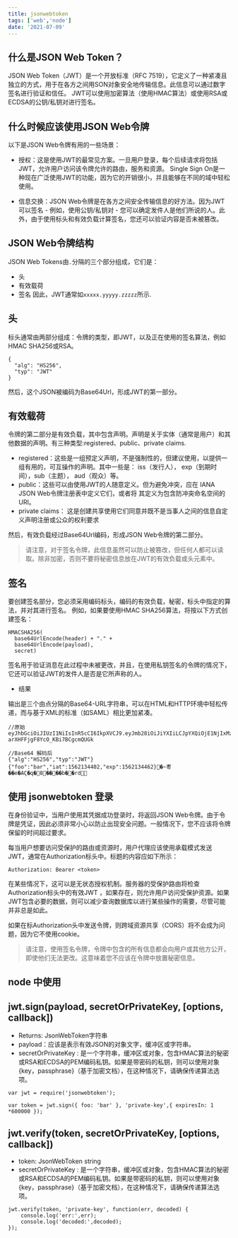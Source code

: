 ```yaml
---
title: jsonwebtoken
tags: ['web','node']
date: '2021-07-09'
---
```


## 什么是JSON Web Token？

JSON Web Token（JWT）是一个开放标准（RFC 7519），它定义了一种紧凑且独立的方式，用于在各方之间用SON对象安全地传输信息。此信息可以通过数字签名进行验证和信任。 JWT可以使用加密算法（使用HMAC算法）或使用RSA或ECDSA的公钥/私钥对进行签名。

## 什么时候应该使用JSON Web令牌

以下是JSON Web令牌有用的一些场景：

+ 授权：这是使用JWT的最常见方案。一旦用户登录，每个后续请求将包括JWT，允许用户访问该令牌允许的路由，服务和资源。 Single Sign On是一种现在广泛使用JWT的功能，因为它的开销很小，并且能够在不同的域中轻松使用。

+ 信息交换：JSON Web令牌是在各方之间安全传输信息的好方法。因为JWT可以签名 - 例如，使用公钥/私钥对 - 您可以确定发件人是他们所说的人。此外，由于使用标头和有效负载计算签名，您还可以验证内容是否未被篡改。

## JSON Web令牌结构

JSON Web Tokens由`.`分隔的三个部分组成，它们是：

+ 头
+ 有效载荷
+ 签名
因此，JWT通常如`xxxxx.yyyyy.zzzzz`所示.

## 头

标头通常由两部分组成：令牌的类型，即JWT，以及正在使用的签名算法，例如HMAC SHA256或RSA。

```
{
  "alg": "HS256",
  "typ": "JWT"
}
```

然后，这个JSON被编码为Base64Url，形成JWT的第一部分。

## 有效载荷

令牌的第二部分是有效负载，其中包含声明。声明是关于实体（通常是用户）和其他数据的声明。有三种类型:registered、public、private claims.

+ registered：这些是一组预定义声明，不是强制性的，但建议使用，以提供一组有用的，可互操作的声明。其中一些是： iss（发行人）， exp（到期时间），sub（主题）， aud（观众）等。
+ public：这些可以由使用JWT的人随意定义。但为避免冲突，应在 IANA JSON Web令牌注册表中定义它们，或者将
其定义为包含防冲突命名空间的URI。
+ private claims： 这是创建共享使用它们同意并既不是当事人之间的信息自定义声明注册或公众的权利要求

然后，有效负载经过Base64Url编码，形成JSON Web令牌的第二部分。

> 请注意，对于签名令牌，此信息虽然可以防止被篡改，但任何人都可以读取。除非加密，否则不要将秘密信息放在JWT的有效负载或头元素中。

## 签名

要创建签名部分，您必须采用编码标头，编码的有效负载，秘密，标头中指定的算法，并对其进行签名。
例如，如果要使用HMAC SHA256算法，将按以下方式创建签名：

```
HMACSHA256(
  base64UrlEncode(header) + "." +
  base64UrlEncode(payload),
  secret)
```

签名用于验证消息在此过程中未被更改，并且，在使用私钥签名的令牌的情况下，它还可以验证JWT的发件人是否是它所声称的人。

+ 结果

输出是三个由点分隔的Base64-URL字符串，可以在HTML和HTTP环境中轻松传递，而与基于XML的标准（如SAML）相比更加紧凑。

```
//原始
eyJhbGciOiJIUzI1NiIsInR5cCI6IkpXVCJ9.eyJmb28iOiJiYXIiLCJpYXQiOjE1NjIxMzQ0MDIsImV4cCI6MTU2MjEzNDQ2Mn0.dzH7ogImjrWX8Qc-arXHFFjgF8YcO_KBi7BCgcmQUGk

//Base64 解码后  
{"alg":"HS256","typ":"JWT"}{"foo":"bar","iat":1562134402,"exp":1562134462}�~耉��e�AϚ�q�8����b��rd

```

## 使用 jsonwebtoken 登录

在身份验证中，当用户使用其凭据成功登录时，将返回JSON Web令牌。由于令牌是凭证，因此必须非常小心以防止出现安全问题。一般情况下，您不应该将令牌保留的时间超过要求。

每当用户想要访问受保护的路由或资源时，用户代理应该使用承载模式发送JWT，通常在Authorization标头中。标题的内容应如下所示：

```
Authorization: Bearer <token>
```

在某些情况下，这可以是无状态授权机制。服务器的受保护路由将检查Authorization标头中的有效JWT ，如果存在，则允许用户访问受保护资源。如果JWT包含必要的数据，则可以减少查询数据库以进行某些操作的需要，尽管可能并非总是如此。

如果在标Authorization头中发送令牌，则跨域资源共享（CORS）将不会成为问题，因为它不使用cookie。

> 请注意，使用签名令牌，令牌中包含的所有信息都会向用户或其他方公开，即使他们无法更改。这意味着您不应该在令牌中放置秘密信息。

## node 中使用

## jwt.sign(payload, secretOrPrivateKey, [options, callback])

+ Returns: JsonWebToken字符串
+ payload：应该是表示有效JSON的对象文字，缓冲区或字符串。
+ secretOrPrivateKey : 是一个字符串，缓冲区或对象，包含HMAC算法的秘密或RSA和ECDSA的PEM编码私钥。如果是带密码的私钥，则可以使用对象{key，passphrase}（基于加密文档），在这种情况下，请确保传递算法选项。

```
var jwt = require('jsonwebtoken');

var token = jwt.sign({ foo: 'bar' }, 'private-key',{ expiresIn: 1 *600000 });

```

## jwt.verify(token, secretOrPrivateKey, [options, callback])

+ token: JsonWebToken string
+ secretOrPrivateKey : 是一个字符串，缓冲区或对象，包含HMAC算法的秘密或RSA和ECDSA的PEM编码私钥。如果是带密码的私钥，则可以使用对象{key，passphrase}（基于加密文档），在这种情况下，请确保传递算法选项。

```
jwt.verify(token, 'private-key', function(err, decoded) {
    console.log('err:',err);
    console.log('decoded:',decoded);
});
```
